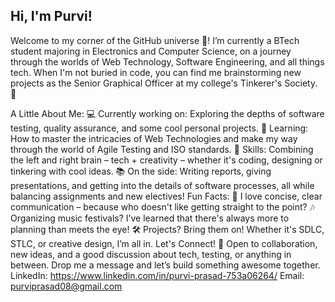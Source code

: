 ## Hi, I'm Purvi!

Welcome to my corner of the GitHub universe 🌌! I’m currently a BTech student majoring in Electronics and Computer Science, on a journey through the worlds of Web Technology, Software Engineering, and all things tech. When I'm not buried in code, you can find me brainstorming new projects as the Senior Graphical Officer at my college's Tinkerer's Society. 🚀

A Little About Me:
💻 Currently working on: Exploring the depths of software testing, quality assurance, and some cool personal projects.
🌱 Learning: How to master the intricacies of Web Technologies and make my way through the world of Agile Testing and ISO standards.
🎨 Skills: Combining the left and right brain – tech + creativity – whether it's coding, designing or tinkering with cool ideas.
📚 On the side: Writing reports, giving presentations, and getting into the details of software processes, all while balancing assignments and new electives!
Fun Facts:
🌟 I love concise, clear communication – because who doesn't like getting straight to the point?
🎶 Organizing music festivals? I’ve learned that there's always more to planning than meets the eye!
🛠️ Projects? Bring them on! Whether it's SDLC, STLC, or creative design, I’m all in.
Let's Connect!
💬 Open to collaboration, new ideas, and a good discussion about tech, testing, or anything in between. Drop me a message and let’s build something awesome together.
LinkedIn:  https://www.linkedin.com/in/purvi-prasad-753a06264/
Email: purviprasad08@gmail.com
